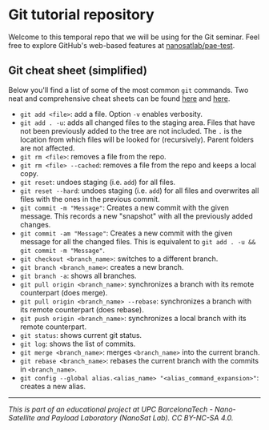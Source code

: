 # Git tutorial repository
Welcome to this temporal repo that we will be using for the Git seminar. Feel free to explore GitHub's web-based features at [nanosatlab/pae-test](https://github.com/nanosatlab/pae-test).

## Git cheat sheet (simplified)
Below you'll find a list of some of the most common `git` commands. Two neat and comprehensive cheat sheets can be found [here](https://www.atlassian.com/dam/jcr:8132028b-024f-4b6b-953e-e68fcce0c5fa/atlassian-git-cheatsheet.pdf) and [here](https://services.github.com/on-demand/downloads/github-git-cheat-sheet.pdf).
* `git add <file>`: add a file. Option `-v` enables verbosity.
* `git add . -u`: adds all changed files to the staging area. Files that have not been previously added to the tree are not included. The `.` is the location from which files will be looked for (recursively). Parent folders are not affected.
* `git rm <file>`: removes a file from the repo.
* `git rm <file> --cached`: removes a file from the repo and keeps a local copy.
* `git reset`: undoes staging (i.e. `add`) for all files.
* `git reset --hard`: undoes staging (i.e. `add`) for all files and overwrites all files with the ones in the previous commit.
* `git commit -m "Message"`: Creates a new commit with the given message. This records a new "snapshot" with all the previously added changes.
* `git commit -am "Message"`: Creates a new commit with the given message for all the changed files. This is equivalent to `git add . -u && git commit -m "Message"`.
* `git checkout <branch_name>`: switches to a different branch.
* `git branch <branch_name>`: creates a new branch.
* `git branch -a`: shows all branches.
* `git pull origin <branch_name>`: synchronizes a branch with its remote counterpart (does merge).
* `git pull origin <branch_name> --rebase`: synchronizes a branch with its remote counterpart (does rebase).
* `git push origin <branch_name>`: synchronizes a local branch with its remote counterpart.
* `git status`: shows current git status.
* `git log`: shows the list of commits.
* `git merge <branch_name>`: merges `<branch_name>` into the current branch.
* `git rebase <branch_name>`: rebases the current branch with the commits in `<branch_name>`.
* `git config --global alias.<alias_name> "<alias_command_expansion>"`: creates a new alias.

-----
_This is part of an educational project at UPC BarcelonaTech - Nano-Satellite and Payload Laboratory (NanoSat Lab). CC BY-NC-SA 4.0._
